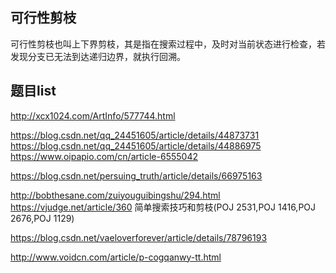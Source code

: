 ## 可行性剪枝

可行性剪枝也叫上下界剪枝，其是指在搜索过程中，及时对当前状态进行检查，若发现分支已无法到达递归边界，就执行回溯。

## 题目list
http://xcx1024.com/ArtInfo/577744.html

https://blog.csdn.net/qq_24451605/article/details/44873731
https://blog.csdn.net/qq_24451605/article/details/44886975
https://www.oipapio.com/cn/article-6555042

https://blog.csdn.net/persuing_truth/article/details/66975163

http://bobthesane.com/zuiyouguibingshu/294.html
https://vjudge.net/article/360
简单搜索技巧和剪枝(POJ 2531,POJ 1416,POJ 2676,POJ 1129)

https://blog.csdn.net/vaeloverforever/article/details/78796193

http://www.voidcn.com/article/p-cogqanwy-tt.html
